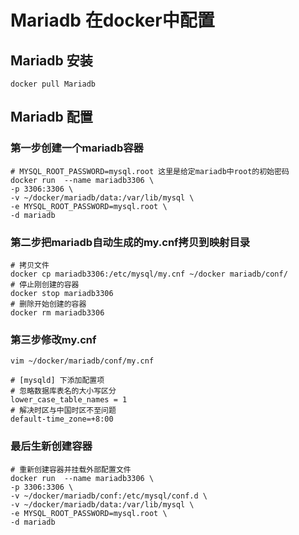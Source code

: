 # Mariadb 在docker中配置

## Mariadb 安装

```
docker pull Mariadb
```

## Mariadb 配置

### 第一步创建一个mariadb容器

```
# MYSQL_ROOT_PASSWORD=mysql.root 这里是给定mariadb中root的初始密码
docker run  --name mariadb3306 \
-p 3306:3306 \
-v ~/docker/mariadb/data:/var/lib/mysql \
-e MYSQL_ROOT_PASSWORD=mysql.root \
-d mariadb
```

### 第二步把mariadb自动生成的my.cnf拷贝到映射目录

```
# 拷贝文件
docker cp mariadb3306:/etc/mysql/my.cnf ~/docker mariadb/conf/ 
# 停止刚创建的容器
docker stop mariadb3306
# 删除开始创建的容器
docker rm mariadb3306

```

### 第三步修改my.cnf
```
vim ~/docker/mariadb/conf/my.cnf

# [mysqld] 下添加配置项
# 忽略数据库表名的大小写区分
lower_case_table_names = 1
# 解决时区与中国时区不至问题
default-time_zone=+8:00
```

### 最后生新创建容器
```
# 重新创建容器并挂载外部配置文件
docker run  --name mariadb3306 \
-p 3306:3306 \
-v ~/docker/mariadb/conf:/etc/mysql/conf.d \
-v ~/docker/mariadb/data:/var/lib/mysql \
-e MYSQL_ROOT_PASSWORD=mysql.root \
-d mariadb
```
